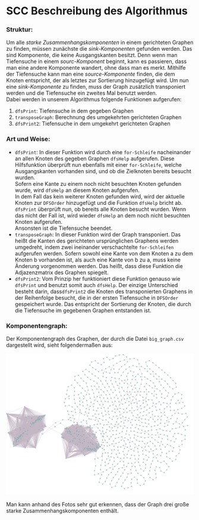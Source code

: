 # SCC Beschreibung des Algorithmus

### Struktur:

Um alle _starke Zusammenhangskomponenten_ in einem gerichteten Graphen zu finden, müssen zunächste die _sink-Komponenten_ gefunden werden. Das sind Komponente, die keine Ausgangskanten besitzt. Denn wenn man Tiefensuche in einem _sourc-Komponent_ beginnt, kann es passieren, dass man eine andere Komponente wandert, ohne dass man es merkt. Mithilfe der Tiefensuche kann man eine _source-Komponente_ finden, die dem Knoten entspricht, der als letztes zur Sortierung hinzugefügt wird. Um nun eine _sink-Komponente_ zu finden, muss der Graph zusätzlich transponiert werden und die Tiefensuche ein zweites Mal benutzt werden. 
<br> Dabei werden in unserem Algorithmus folgende Funktionen aufgerufen:

1. `dfsPrint`: Tiefensuche in dem gegeben Graphen
2. `transposeGraph`: Berechnung des umgekehrten gerichteten Graphen
3. `dfsPrint2`: Tiefensuche in dem umgekehrt gerichteten Graphen

### Art und Weise:

- `dfsPrint`: In dieser Funktion wird durch eine `for-Schleife` nacheinander an allen Knoten des gegeben Graphen `dfsHelp` aufgerufen. Diese Hilfsfunktion überprüft nun ebenfalls mit einer `for-Schleife`, welche Ausgangskanten vorhanden sind, und ob die Zielknoten bereits besucht wurden. 
<br> Sofern eine Kante zu einem noch nicht besuchten Knoten gefunden wurde, wird `dfsHelp` an diesem Knoten aufgerufen. 
<br> In dem Fall das kein weiterer Knoten gefunden wird, wird der aktuelle Knoten zur `DFSOrder` hinzugefügt und die Funktion `dfsHelp` bricht ab. 
`dfsPrint` überprüft nun, ob bereits alle Knoten besucht wurden. Wenn das nicht der Fall ist, wird wieder `dfsHelp` an dem noch nicht besuchten Knoten aufgerufen. 
<br> Ansonsten ist die Tiefensuche beendet. 
- `transposeGraph`: In dieser Funktion wird der Graph transponiert. Das heißt die Kanten  des gerichteten ursprünglichen Graphens werden umgedreht, indem zwei ineinander verschachtelte `for-Schleifen` aufgerufen werden. Sofern sowohl eine Kante von dem Knoten a zu dem Knoten b vorhanden ist, als auch eine Kante von b zu a, muss keine Änderung vorgenommen werden. Das heißt, dass diese Funktion die Adjazenzmatrix des Graphen spiegelt. 
- `dfsPrint2`: Vom Prinzip her funktioniert diese Funktion genauso wie `dfsPrint` und benutzt somit auch `dfsHelp`. Der einzige Unterschied besteht darin, dass`dfsPrint2` die Knoten des transponierten Graphens in der Reihenfolge besucht, die in der ersten Tiefensuche in `DFSOrder` gespeichert wurde. Das entspricht der Sortierung der Knoten, die durch die Tiefensuche im gegebenen Graphen entstanden ist. 

### Komponentengraph:

Der Komponentengraph des Graphen, der durch die Datei `big_graph.csv` dargestellt wird, sieht folgendermaßen aus:

![image](Komponentengraph_big_graph.jpg)

Man kann anhand des Fotos sehr gut erkennen, dass der Graph drei große starke Zusammenhangskomponenten enthält. 
